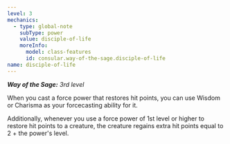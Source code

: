 ```yaml
---
level: 3
mechanics:
  - type: global-note
    subType: power
    value: disciple-of-life
    moreInfo:
      model: class-features
      id: consular.way-of-the-sage.disciple-of-life
name: disciple-of-life
---
```

_**Way of the Sage:** 3rd level_
When you cast a force power that restores hit points, you can use Wisdom or Charisma as your forcecasting ability for it. 
Additionally, whenever you use a force power of 1st level or higher to restore hit points to a creature, the creature regains extra hit points equal to 2 + the power's level.